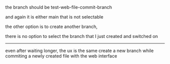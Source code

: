 the branch should be test-web-file-commit-branch

and again it is either main that is not selectable

the other option is to create another branch,

there is no option to select the branch that I just created and switched on


----


even after waiting longer, the ux is the same create a new branch while commiting a newly created file with the web interface
